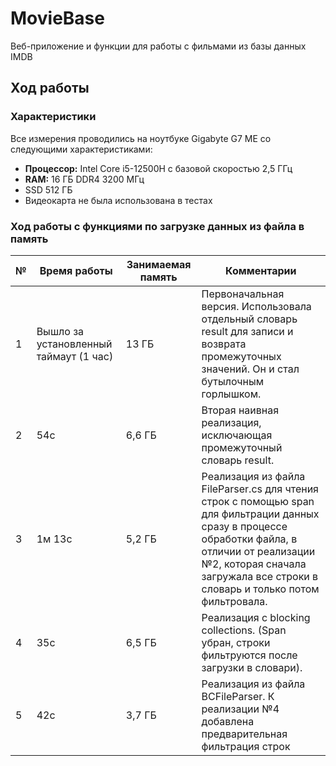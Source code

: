 # MovieBase
Веб-приложение и функции для работы с фильмами из базы данных IMDB

## Ход работы

### Характеристики
Все измерения проводились на ноутбуке Gigabyte G7 ME со следующими характеристиками:

- <b>Процессор:</b> Intel Core i5-12500H с базовой скоростью 2,5 ГГц
- <b>RAM:</b> 16 ГБ DDR4 3200 МГц
- SSD 512 ГБ 
- Видеокарта не была использована в тестах

### Ход работы с функциями по загрузке данных из файла в память

| № | Время работы | Занимаемая память | Комментарии                       |
|---|---------|----------|-------------------------------------------------    |
| 1 | Вышло за установленный таймаут (1 час) | 13 ГБ  | Первоначальная версия. Использовала отдельный словарь result для записи и возврата промежуточных значений. Он и стал бутылочным горлышком. |
| 2 | 54с | 6,6 ГБ    | Вторая наивная реализация, исключающая промежуточный словарь result.  |
| 3 | 1м 13с | 5,2 ГБ     | Реализация из файла FileParser.cs для чтения строк с помощью span для фильтрации данных сразу в процессе обработки файла, в отличии от реализации №2, которая сначала загружала все строки в словарь и только потом фильтровала. |
| 4 | 35с | 6,5 ГБ        | Реализация с blocking collections. (Span убран, строки фильтруются после загрузки в словари). |
| 5 | 42с | 3,7 ГБ | Реализация из файла BCFileParser. К реализации №4 добавлена предварительная фильтрация строк |